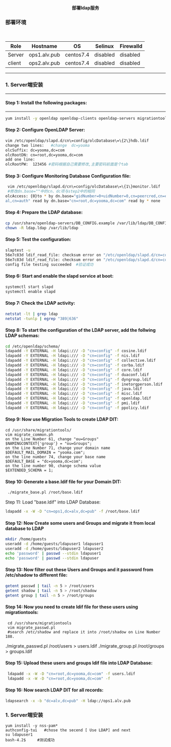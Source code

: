 
 <html>
  <p align=center style="font-weight:bold;font-size=60px;"><b>部署ldap服务</b></p>
 
</html>

### 部署环境
<html>
<table>
    <thead>
        <th>Role</th>
        <th>Hostname</th>
        <th>OS</th>
        <th>Selinux</th>
        <th>Firewalld</th>
    </thead>
    <tr>
        <td>Server</td>
        <td>ops1.alv.pub</td>
        <td>centos7.4</td>
        <td>disabled</td>
        <td>disabled</td>
    </tr>
    <tr>
        <td>client</td>
        <td>ops2.alv.pub</td>
        <td>centos7.4</td>
        <td>disabled</td>
        <td>disabled</td>
    </tr>
</table>
 </html>

---
###  1. Server端安装
---

#### Step 1: Install the following packages:

---

```bash
yum install -y openldap openldap-clients openldap-servers migrationtools
```

#### Step 2: Configure OpenLDAP Server: 

```bash
vim /etc/openldap/slapd.d/cn\=config/olcDatabase\=\{2\}hdb.ldif
change two lines:   #change  dc=yooma
olcSuffix: dc=yooma,dc=com               
olcRootDN: cn=root,dc=yooma,dc=com
add one line:
olcRootPW:	123456 #密码根据自己需要修改,主要密码前面是个tab
```

#### Step 3: Configure Monitoring Database Configuration file: 
```bash
 vim /etc/openldap/slapd.d/cn\=config/olcDatabase\=\{1\}monitor.ldif
 #修改dn.base=""中的cn、dc项与step2中的相同
olcAccess: {0}to * by dn.base="gidNumber=0+uidNumber=0,cn=peercred,cn=extern
al,cn=auth" read by dn.base="cn=root,dc=yooma,dc=com" read by * none
 ```

#### Step 4: Prepare the LDAP database:
```bash
cp /usr/share/openldap-servers/DB_CONFIG.example /var/lib/ldap/DB_CONFIG
chown -R ldap.ldap /var/lib/ldap
```

#### Step 5: Test the configuration:
```bash
slaptest -u
56e7c83d ldif_read_file: checksum error on "/etc/openldap/slapd.d/cn=config/olcDatabase={1}monitor.ldif"
56e7c83d ldif_read_file: checksum error on "/etc/openldap/slapd.d/cn=config/olcDatabase={2}hdb.ldif"
config file testing succeeded  #验证成功
```

#### Step 6: Start and enable the slapd service at boot: 
```bash
systemctl start slapd
systemctl enable slapd
```

#### Step 7: Check the LDAP activity:
```bash
netstat -lt | grep ldap
netstat -tunlp | egrep "389|636"
```

#### Step 8: To start the configuration of the LDAP server, add the follwing LDAP schemas:
```bash
cd /etc/openldap/schema/
ldapadd -Y EXTERNAL -H ldapi:/// -D "cn=config" -f cosine.ldif
ldapadd -Y EXTERNAL -H ldapi:/// -D "cn=config" -f nis.ldif
ldapadd -Y EXTERNAL -H ldapi:/// -D "cn=config" -f collective.ldif
ldapadd -Y EXTERNAL -H ldapi:/// -D "cn=config" -f corba.ldif
ldapadd -Y EXTERNAL -H ldapi:/// -D "cn=config" -f core.ldif
ldapadd -Y EXTERNAL -H ldapi:/// -D "cn=config" -f duaconf.ldif
ldapadd -Y EXTERNAL -H ldapi:/// -D "cn=config" -f dyngroup.ldif
ldapadd -Y EXTERNAL -H ldapi:/// -D "cn=config" -f inetorgperson.ldif
ldapadd -Y EXTERNAL -H ldapi:/// -D "cn=config" -f java.ldif
ldapadd -Y EXTERNAL -H ldapi:/// -D "cn=config" -f misc.ldif
ldapadd -Y EXTERNAL -H ldapi:/// -D "cn=config" -f openldap.ldif
ldapadd -Y EXTERNAL -H ldapi:/// -D "cn=config" -f pmi.ldif
ldapadd -Y EXTERNAL -H ldapi:/// -D "cn=config" -f ppolicy.ldif
```
#### Step 9: Now use Migration Tools to create LDAP DIT: 
```
cd /usr/share/migrationtools/
vim migrate_common.ph 
on the Line Number 61, change "ou=Groups"
$NAMINGCONTEXT{'group'} = "ou=Groups";
on the Line Number 71, change your domain name
$DEFAULT_MAIL_DOMAIN = "yooma.com";
on the line number 74, change your base name
$DEFAULT_BASE = "dc=yooma,dc=com";
on the line number 90, change schema value
$EXTENDED_SCHEMA = 1;
```
####  Step 10: Generate a base.ldif file for your Domain DIT: 
```bash
 ./migrate_base.pl /root/base.ldif
 ```
 Step 11: Load "base.ldif" into LDAP Database: 
 ```bash
 ldapadd -x -W -D "cn=ops1,dc=alv,dc=pub" -f /root/base.ldif
  ```
  
#### Step 12: Now Create some users and Groups and migrate it from local database to LDAP 
  ```bash
mkdir /home/guests
useradd -d /home/guests/ldapuser1 ldapuser1
useradd -d /home/guests/ldapuser2 ldapuser2
echo 'password' | passwd --stdin ldapuser1
echo 'password' | passwd --stdin ldapuser
```

#### Step 13: Now filter out these Users and Groups and it password from /etc/shadow to different file: 
```bash
getent passwd | tail -n 5 > /root/users
getent shadow | tail -n 5 > /root/shadow
getent group | tail -n 5 > /root/groups
```
#### Step 14: Now you need to create ldif file for these users using migrationtools: 
```
 cd /usr/share/migrationtools
 vim migrate_passwd.pl
 #search /etc/shadow and replace it into /root/shadow on Line Number 188.
```
./migrate_passwd.pl /root/users > users.ldif
./migrate_group.pl /root/groups > groups.ldif
#### Step 15: Upload these users and groups ldif file into LDAP Database: 
```bash
 ldapadd -x -W -D "cn=root,dc=yooma,dc=com" -f users.ldif
 ldapadd -x -W -D "cn=root,dc=yooma,dc=com" -f 
 ```
#### Step 16: Now search LDAP DIT for all records: 
```bash
ldapsearch -x -b "dc=alv,dc=pub" -H ldap://ops1.alv.pub
```
###  1. Server端安装
```
yum install -y nss-pam*
authconfig-tui   #chose the secend [ Use LDAP] and next
su ldapuser1
bash-4.2$     #测试成功
```
